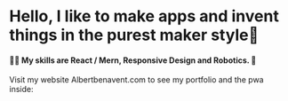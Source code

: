 #  Hello, I like to make apps and invent things in the purest maker style👋
####  👨‍💻 My skills are React / Mern, Responsive Design and Robotics. 🤖


Visit my website Albertbenavent.com to see my portfolio and the pwa inside:


